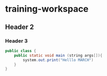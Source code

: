 # training-workspace

## Header 2

### Header 3

```JAVA
public class {
    public static void main (string args[]){
        system.out.print("Helllo MARCH")
    }
}
```
